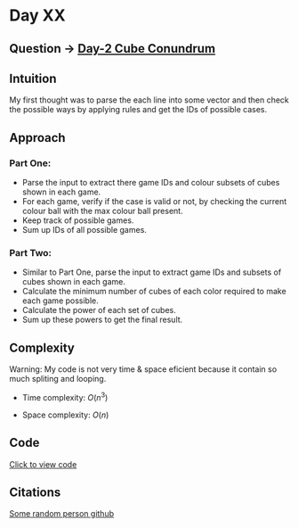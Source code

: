 # Day XX

## Question -> [Day-2 Cube Conundrum](https://adventofcode.com/2023/day/2)

## Intuition
My first thought was to parse the each line into some vector and then check the possible ways by applying rules and get the IDs of possible cases.

## Approach

### Part One:
   - Parse the input to extract there game IDs and colour subsets of cubes shown in each game.
   - For each game, verify if the case is valid or not, by checking the current colour ball with the max colour ball present.
   - Keep track of possible games.
   - Sum up IDs of all possible games.

### Part Two:
   - Similar to Part One, parse the input to extract game IDs and subsets of cubes shown in each game.
   - Calculate the minimum number of cubes of each color required to make each game possible.
   - Calculate the power of each set of cubes.
   - Sum up these powers to get the final result.

## Complexity
Warning: My code is not very time & space eficient because it contain so much spliting and looping.  

- Time complexity: $O(n^3)$  

- Space complexity: $O(n)$

## Code
[Click to view code](./AoC_day2/src/lib.rs)

## Citations

[Some random person github](https://github.com/cursorweb/JavaAOC/blob/rust/src/aoc2023/day2/mod.rs)
